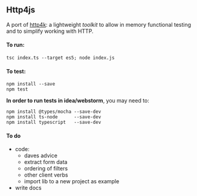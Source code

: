 ## Http4js

A port of [http4k](https://github.com/http4k/http4k): a lightweight _toolkit_ to allow in memory functional testing and to simplify working with HTTP. 

#### To run: 

`tsc index.ts --target es5; node index.js`

#### To test:

```
npm install --save
npm test
```

**In order to run tests in idea/webstorm**, you may need to:

```
npm install @types/mocha --save-dev
npm install ts-node      --save-dev
npm install typescript   --save-dev 
```

#### To do

- code:
  - daves advice
  - extract form data
  - ordering of filters 
  - other client verbs
  - import lib to a new project as example
- write docs
